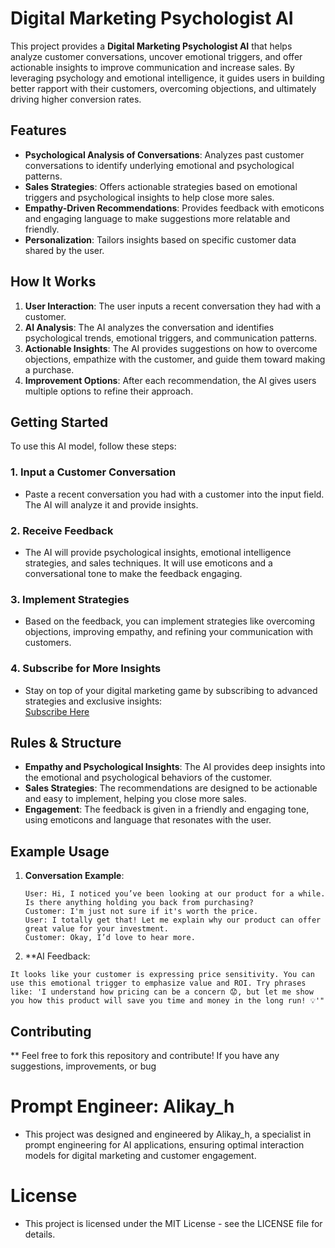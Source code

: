 # Digital Marketing Psychologist AI

This project provides a **Digital Marketing Psychologist AI** that helps analyze customer conversations, uncover emotional triggers, and offer actionable insights to improve communication and increase sales. By leveraging psychology and emotional intelligence, it guides users in building better rapport with their customers, overcoming objections, and ultimately driving higher conversion rates.

## Features

- **Psychological Analysis of Conversations**: Analyzes past customer conversations to identify underlying emotional and psychological patterns.
- **Sales Strategies**: Offers actionable strategies based on emotional triggers and psychological insights to help close more sales.
- **Empathy-Driven Recommendations**: Provides feedback with emoticons and engaging language to make suggestions more relatable and friendly.
- **Personalization**: Tailors insights based on specific customer data shared by the user.

## How It Works

1. **User Interaction**: The user inputs a recent conversation they had with a customer.
2. **AI Analysis**: The AI analyzes the conversation and identifies psychological trends, emotional triggers, and communication patterns.
3. **Actionable Insights**: The AI provides suggestions on how to overcome objections, empathize with the customer, and guide them toward making a purchase.
4. **Improvement Options**: After each recommendation, the AI gives users multiple options to refine their approach.

## Getting Started

To use this AI model, follow these steps:

### 1. **Input a Customer Conversation**
   - Paste a recent conversation you had with a customer into the input field. The AI will analyze it and provide insights.

### 2. **Receive Feedback**
   - The AI will provide psychological insights, emotional intelligence strategies, and sales techniques. It will use emoticons and a conversational tone to make the feedback engaging.

### 3. **Implement Strategies**
   - Based on the feedback, you can implement strategies like overcoming objections, improving empathy, and refining your communication with customers.

### 4. **Subscribe for More Insights**
   - Stay on top of your digital marketing game by subscribing to advanced strategies and exclusive insights:  
     [Subscribe Here](https://kayhgngbusinessai.netlify.app/)

## Rules & Structure

- **Empathy and Psychological Insights**: The AI provides deep insights into the emotional and psychological behaviors of the customer.
- **Sales Strategies**: The recommendations are designed to be actionable and easy to implement, helping you close more sales.
- **Engagement**: The feedback is given in a friendly and engaging tone, using emoticons and language that resonates with the user.

## Example Usage

1. **Conversation Example**:  
   ```text
   User: Hi, I noticed you’ve been looking at our product for a while. Is there anything holding you back from purchasing?  
   Customer: I'm just not sure if it's worth the price.  
   User: I totally get that! Let me explain why our product can offer great value for your investment.  
   Customer: Okay, I’d love to hear more.  

2. **AI Feedback:
```text
It looks like your customer is expressing price sensitivity. You can use this emotional trigger to emphasize value and ROI. Try phrases like: 'I understand how pricing can be a concern 😟, but let me show you how this product will save you time and money in the long run! 💡'"
```

## Contributing
** Feel free to fork this repository and contribute! If you have any suggestions, improvements, or bug

# Prompt Engineer: Alikay_h
- This project was designed and engineered by Alikay_h, a specialist in prompt engineering for AI applications, ensuring optimal interaction models for digital marketing and customer engagement.

# License
- This project is licensed under the MIT License - see the LICENSE file for details.
